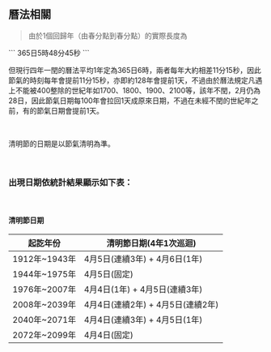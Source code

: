 ## 曆法相關

> 由於1個回歸年（由春分點到春分點）的實際長度為

\`\`\`
365日5時48分45秒
\`\`\`

但現行四年一閏的曆法平均1年定為365日6時，兩者每年大約相差11分15秒，因此節氣的時刻每年會提前11分15秒，亦即約128年會提前1天，不過由於曆法規定凡遇上不能被400整除的世紀年如1700、1800、1900、2100等，該年不閏，2月仍為28日，因此節氣日期每100年會拉回1天成原來日期，不過在未經不閏的世紀年之前，有的節氣日期會提前1天。

<br />

清明節的日期是以節氣清明為準。

<br />

### 出現日期依統計結果顯示如下表：

<br />

#### 清明節日期

| 起訖年份 | 清明節日期(4年1次巡迴)  |
|-------------|-------------------------|
| 1912年~1943年 | 4月5日(連續3年) + 4月6日(1年)   |
| 1944年~1975年 | 4月5日(固定)                |
| 1976年~2007年 | 4月4日(1年) + 4月5日(連續3年)   |
| 2008年~2039年 | 4月4日(連續2年) + 4月5日(連續2年) |
| 2040年~2071年 | 4月4日(連續3年) + 4月5日(1年)   |
| 2072年~2099年 | 4月4日(固定)                |
